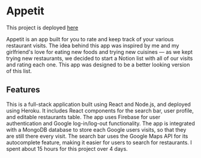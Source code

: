 # Appetit

This project is deployed [here](https://appetit-d10d8fac3d83.herokuapp.com/)

Appetit is an app built for you to rate and keep track of your various restaurant visits. The idea behind this app was inspired by me and my girlfriend's love for eating new foods and trying new cuisines — as we kept trying new restaurants, we decided to start a Notion list with all of our visits and rating each one. This app was designed to be a better looking version of this list.

## Features

This is a full-stack application built using React and Node.js, and deployed using Heroku. It includes React components for the search bar, user profile, and editable restaurants table. The app uses Firebase for user authentication and Google log-in/log-out functionality. The app is integrated with a MongoDB database to store each Google users visits, so that they are still there every visit. The search bar uses the Google Maps API for its autocomplete feature, making it easier for users to search for restaurants. I spent about 15 hours for this project over 4 days.